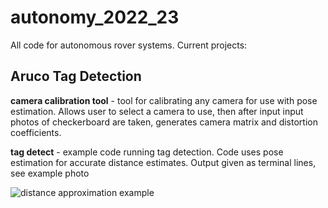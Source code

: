 # autonomy_2022_23
All code for autonomous rover systems. Current projects:

## Aruco Tag Detection
  **camera calibration tool** - tool for calibrating any camera for use with pose estimation. Allows user to select a camera to use, then after input 
                                input photos of checkerboard are taken, generates camera matrix and distortion coefficients. 
                                
  **tag detect** - example code running tag detection. Code uses pose estimation for accurate distance estimates. Output given as terminal lines, see example                      photo
  
  ![distance approximation example](SC-Robotics-2021/autonomy_2022_23/tag_example.png)
